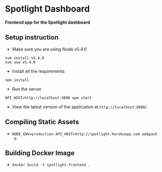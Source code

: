 # Spotlight Dashboard
**Frontend app for the Spotlight dashboard**

## Setup instruction

 - Make sure you are using Node v5.4.0
 ```
nvm install v5.4.0
nvm use v5.4.0
 ```

 - Install all the requirements
 ```
npm install
 ```

 - Run the server
 ```
API_HOST=http://localhost:3000 npm start
 ```

 - View the latest version of the application at `http://localhost:8080/`

## Compiling Static Assets

- `NODE_ENV=production API_HOST=http://spotlight.herokuapp.com webpack -p`

## Building Docker Image

- `docker build -t spotlight-frontend .`